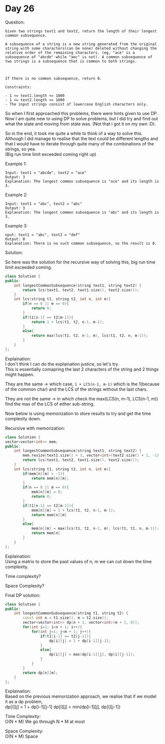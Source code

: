 # Day 26

Question:  
```
Given two strings text1 and text2, return the length of their longest common subsequence.

A subsequence of a string is a new string generated from the original string with some characters(can be none) deleted without changing the relative order of the remaining characters. (eg, "ace" is a subsequence of "abcde" while "aec" is not). A common subsequence of two strings is a subsequence that is common to both strings.

 

If there is no common subsequence, return 0.

Constraints:

- 1 <= text1.length <= 1000
- 1 <= text2.length <= 1000
- The input strings consist of lowercase English characters only.
```

So when I first approached this problems, there were hints given to use DP.  
Now I am quite new to using DP to solve problems, but I did try and find out what the state and moving from state was. (Not that i got it on my own :D).  

So in the end, it took me quite a while to think of a way to solve this.  
Although I did manage to realise that the text could be different lengths and that I would have to iterate through quite many of the combinations of the strings, so yea.  
(Big run time limit exceeded coming right up)

Example 1:  
```
Input: text1 = "abcde", text2 = "ace" 
Output: 3  
Explanation: The longest common subsequence is "ace" and its length is 3.
```

Example 2:  
```
Input: text1 = "abc", text2 = "abc"
Output: 3
Explanation: The longest common subsequence is "abc" and its length is 3.
```

Example 3:  
```
nput: text1 = "abc", text2 = "def"
Output: 0
Explanation: There is no such common subsequence, so the result is 0.
```


Solution: 

So here was the solution for the recursive way of solving this, big run time limit exceeded coming.
```cpp
class Solution {
public:
    int longestCommonSubsequence(string text1, string text2) {
        return lcs(text1, text2, text1.size(), text2.size());     
    }
    int lcs(string t1, string t2, int n, int m){
        if(n == 0 || m == 0){
            return 0;
        }
        if(t1[n-1] == t2[m-1]){
            return 1 + lcs(t1, t2, n-1, m-1);
        }
        else{
            return max(lcs(t1, t2, n-1, m), lcs(t1, t2, n, m-1));
        }
    }
};
```

Explaination:  
I don't think I can do the explaination justice, so let's try.  
This is essentially comapring the last 2 characters of the string and 2 things might happen.  

They are the same -> which case, `1 + LCS(n-1, m-1)` which is the 1(because of the common char) and the LCS of the strings without the last chars.  

They are not the same -> in which check the max(LCS(n, m-1), LCS(n-1, m)) find the max of the LCS of either sub-string.  

Now below is using memorization to store results to try and get the time complexity down.  

Recursive with memorization:  
```cpp
class Solution {
vector<vector<int>> mem;
public:
    int longestCommonSubsequence(string text1, string text2) {
        mem.resize(text1.size() + 1, vector<int>(text2.size() + 1, -1));
        return lcs(text1, text2, text1.size(), text2.size());     
    }
    int lcs(string t1, string t2, int n, int m){
        if(mem[n][m] > -1){
            return mem[n][m];
        }
        if(n == 0 || m == 0){
            mem[n][m] = 0;
            return 0;
        }
        if(t1[n-1] == t2[m-1]){
            mem[n][m] = 1 + lcs(t1, t2, n-1, m-1);
            return mem[n][m]
        }
        else{
            mem[n][m] = max(lcs(t1, t2, n-1, m), lcs(t1, t2, n, m-1));
            return mem[n]
        }
    }
};
```

Explaination:   
Using a matrix to store the past values of n, m we can cut down the time complexity.    

Time complexity?

Space Complexity?


Final DP solution:
```cpp
class Solution {
public:
    int longestCommonSubsequence(string t1, string t2) {
        const int n = t1.size(), m = t2.size();
        vector<vector<int>> dp(n + 1, vector<int>(m + 1, 0));
        for(int i=1; i<n + 1; i++){
            for(int j=1; j<m + 1; j++){
                if(t1[i-1] == t2[j-1]){
                    dp[i][j] = 1 + dp[i-1][j-1];
                }
                else{
                    dp[i][j] = max(dp[i-1][j], dp[i][j-1]);
                }
            }
        }
        return dp[n][m];
    }
};
```

Explaination:  
Based on the previous memorization approach, we realise that if we model it as a dp problem,  
dp[i][j] = 1 + dp[i-1][j-1]
dp[i][j] = min(dp[i-1][j], dp[i][j-1])

Time Complexity:  
O(N * M) We go through N * M at most

Space Complexity:  
O(N * M) Space 

